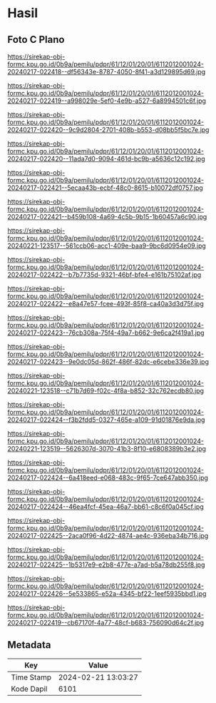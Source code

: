 # Hasil

## Foto C Plano

https://sirekap-obj-formc.kpu.go.id/0b9a/pemilu/pdpr/61/12/01/20/01/6112012001024-20240217-022418--df56343e-8787-4050-8f41-a3d129895d69.jpg

https://sirekap-obj-formc.kpu.go.id/0b9a/pemilu/pdpr/61/12/01/20/01/6112012001024-20240217-022419--a998029e-5ef0-4e9b-a527-6a8994501c6f.jpg

https://sirekap-obj-formc.kpu.go.id/0b9a/pemilu/pdpr/61/12/01/20/01/6112012001024-20240217-022420--9c9d2804-2701-408b-b553-d08bb5f5bc7e.jpg

https://sirekap-obj-formc.kpu.go.id/0b9a/pemilu/pdpr/61/12/01/20/01/6112012001024-20240217-022420--11ada7d0-9094-461d-bc9b-a5636c12c192.jpg

https://sirekap-obj-formc.kpu.go.id/0b9a/pemilu/pdpr/61/12/01/20/01/6112012001024-20240217-022421--5ecaa43b-ecbf-48c0-8615-b10072df0757.jpg

https://sirekap-obj-formc.kpu.go.id/0b9a/pemilu/pdpr/61/12/01/20/01/6112012001024-20240217-022421--b459b108-4a69-4c5b-9b15-1b60457a6c90.jpg

https://sirekap-obj-formc.kpu.go.id/0b9a/pemilu/pdpr/61/12/01/20/01/6112012001024-20240221-123517--561ccb06-acc1-409e-baa9-9bc6d0954e09.jpg

https://sirekap-obj-formc.kpu.go.id/0b9a/pemilu/pdpr/61/12/01/20/01/6112012001024-20240217-022422--b7b7735d-9321-46bf-bfe4-e161b75102af.jpg

https://sirekap-obj-formc.kpu.go.id/0b9a/pemilu/pdpr/61/12/01/20/01/6112012001024-20240217-022422--e8a47e57-fcee-493f-85f8-ca40a3d3d75f.jpg

https://sirekap-obj-formc.kpu.go.id/0b9a/pemilu/pdpr/61/12/01/20/01/6112012001024-20240217-022423--76cb308a-75f4-49a7-b662-9e6ca2f419a1.jpg

https://sirekap-obj-formc.kpu.go.id/0b9a/pemilu/pdpr/61/12/01/20/01/6112012001024-20240217-022423--9e0dc05d-862f-486f-82dc-e6cebe336e39.jpg

https://sirekap-obj-formc.kpu.go.id/0b9a/pemilu/pdpr/61/12/01/20/01/6112012001024-20240221-123518--c71b7d69-f02c-4f8a-b852-32c762ecdb80.jpg

https://sirekap-obj-formc.kpu.go.id/0b9a/pemilu/pdpr/61/12/01/20/01/6112012001024-20240217-022424--f3b2fdd5-0327-465e-a109-91d01876e9da.jpg

https://sirekap-obj-formc.kpu.go.id/0b9a/pemilu/pdpr/61/12/01/20/01/6112012001024-20240221-123519--5626307d-3070-41b3-8f10-e6808389b3e2.jpg

https://sirekap-obj-formc.kpu.go.id/0b9a/pemilu/pdpr/61/12/01/20/01/6112012001024-20240217-022424--6a418eed-e068-483c-9f65-7ce647abb350.jpg

https://sirekap-obj-formc.kpu.go.id/0b9a/pemilu/pdpr/61/12/01/20/01/6112012001024-20240217-022424--46ea4fcf-45ea-46a7-bb61-c8c6f0a045cf.jpg

https://sirekap-obj-formc.kpu.go.id/0b9a/pemilu/pdpr/61/12/01/20/01/6112012001024-20240217-022425--2aca0f96-4d22-4874-ae4c-936eba34b716.jpg

https://sirekap-obj-formc.kpu.go.id/0b9a/pemilu/pdpr/61/12/01/20/01/6112012001024-20240217-022425--1b5317e9-e2b8-477e-a7ad-b5a78db255f8.jpg

https://sirekap-obj-formc.kpu.go.id/0b9a/pemilu/pdpr/61/12/01/20/01/6112012001024-20240217-022426--5e533865-e52a-4345-bf22-1eef5935bbd1.jpg

https://sirekap-obj-formc.kpu.go.id/0b9a/pemilu/pdpr/61/12/01/20/01/6112012001024-20240217-022419--cb67170f-4a77-48cf-b683-756090d64c2f.jpg


## Metadata

| Key        | Value               |
| ---------- | ------------------- |
| Time Stamp | 2024-02-21 13:03:27 |
| Kode Dapil | 6101                |



